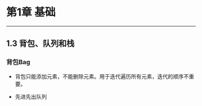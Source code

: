 
<!-- @import "[TOC]" {cmd="toc" depthFrom=1 depthTo=6 orderedList=false} -->

<!-- code_chunk_output -->



<!-- /code_chunk_output -->

# 第1章 基础
----
## 1.3 背包、队列和栈

### 背包Bag
- 背包只能添加元素，不能删除元素。用于迭代遍历所有元素，迭代的顺序不重要。

- 先进先出队列